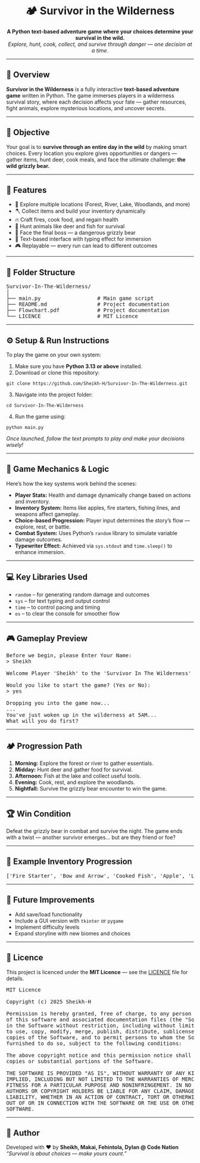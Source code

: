 <h1 align="center">🏕️ Survivor in the Wilderness</h1>

<p align="center">
  <b>A Python text-based adventure game where your choices determine your survival in the wild.</b><br>
  <i>Explore, hunt, cook, collect, and survive through danger — one decision at a time.</i>
</p>

---

<h2>📘 Overview</h2>

<p>
<strong>Survivor in the Wilderness</strong> is a fully interactive <strong>text-based adventure game</strong> written in Python.  
The game immerses players in a wilderness survival story, where each decision affects your fate — gather resources, fight animals, explore mysterious locations, and uncover secrets.
</p>

---

<h2>🎯 Objective</h2>

<p>
Your goal is to <strong>survive through an entire day in the wild</strong> by making smart choices.  
Every location you explore gives opportunities or dangers — gather items, hunt deer, cook meals, and face the ultimate challenge: <strong>the wild grizzly bear.</strong>
</p>

---

<h2>🧩 Features</h2>

<ul>
  <li>🌳 Explore multiple locations (Forest, River, Lake, Woodlands, and more)</li>
  <li>🪓 Collect items and build your inventory dynamically</li>
  <li>🔥 Craft fires, cook food, and regain health</li>
  <li>🎯 Hunt animals like deer and fish for survival</li>
  <li>🐻 Face the final boss — a dangerous grizzly bear</li>
  <li>💬 Text-based interface with typing effect for immersion</li>
  <li>🎮 Replayable — every run can lead to different outcomes</li>
</ul>

---

<h2>📂 Folder Structure</h2>

<pre>
Survivor-In-The-Wilderness/
│
├── main.py                  # Main game script
├── README.md                # Project documentation
├── Flowchart.pdf            # Project documentation
└── LICENCE                  # MIT Licence
</pre>

---

<h2>⚙️ Setup & Run Instructions</h2>

<p>To play the game on your own system:</p>

<ol>
  <li>Make sure you have <strong>Python 3.13 or above</strong> installed.</li>
  <li>Download or clone this repository:</li>
</ol>

<pre><code>git clone https://github.com/Sheikh-H/Survivor-In-The-Wilderness.git</code></pre>

<ol start="3">
  <li>Navigate into the project folder:</li>
</ol>

<pre><code>cd Survivor-In-The-Wilderness</code></pre>

<ol start="4">
  <li>Run the game using:</li>
</ol>

<pre><code>python main.py</code></pre>

<p><i>Once launched, follow the text prompts to play and make your decisions wisely!</i></p>

---

<h2>🧠 Game Mechanics & Logic</h2>

<p>Here’s how the key systems work behind the scenes:</p>

<ul>
  <li><b>Player Stats:</b> Health and damage dynamically change based on actions and inventory.</li>
  <li><b>Inventory System:</b> Items like apples, fire starters, fishing lines, and weapons affect gameplay.</li>
  <li><b>Choice-based Progression:</b> Player input determines the story’s flow — explore, rest, or battle.</li>
  <li><b>Combat System:</b> Uses Python’s <code>random</code> library to simulate variable damage outcomes.</li>
  <li><b>Typewriter Effect:</b> Achieved via <code>sys.stdout</code> and <code>time.sleep()</code> to enhance immersion.</li>
</ul>

---

<h2>💻 Key Libraries Used</h2>

<ul>
  <li><code>random</code> – for generating random damage and outcomes</li>
  <li><code>sys</code> – for text typing and output control</li>
  <li><code>time</code> – to control pacing and timing</li>
  <li><code>os</code> – to clear the console for smoother flow</li>
</ul>

---

<h2>🎮 Gameplay Preview</h2>

<pre>
Before we begin, please Enter Your Name:
> Sheikh

Welcome Player 'Sheikh' to the 'Survivor In The Wilderness' Game

Would you like to start the game? (Yes or No):
> yes

Dropping you into the game now...
...
You've just woken up in the wilderness at 5AM...
What will you do first?
</pre>

---

<h2>🏕️ Progression Path</h2>

<ol>
  <li><b>Morning:</b> Explore the forest or river to gather essentials.</li>
  <li><b>Midday:</b> Hunt deer and gather food for survival.</li>
  <li><b>Afternoon:</b> Fish at the lake and collect useful tools.</li>
  <li><b>Evening:</b> Cook, rest, and explore the woodlands.</li>
  <li><b>Nightfall:</b> Survive the grizzly bear encounter to win the game.</li>
</ol>

---

<h2>🏆 Win Condition</h2>

<p>
Defeat the grizzly bear in combat and survive the night.  
The game ends with a twist — another survivor emerges… but are they friend or foe?
</p>

---

<h2>📸 Example Inventory Progression</h2>

<pre>
['Fire Starter', 'Bow and Arrow', 'Cooked Fish', 'Apple', 'Lost Hatchet']
</pre>

---

<h2>🚀 Future Improvements</h2>

<ul>
  <li>Add save/load functionality</li>
  <li>Include a GUI version with <code>tkinter</code> or <code>pygame</code></li>
  <li>Implement difficulty levels</li>
  <li>Expand storyline with new biomes and choices</li>
</ul>

---

<h2>📄 Licence</h2>

<p>
  This project is licenced under the <b>MIT Licence</b> — see the <a href="./LICENCE">LICENCE</a> file for details.
</p>

<pre>
MIT Licence

Copyright (c) 2025 Sheikh-H

Permission is hereby granted, free of charge, to any person obtaining a copy
of this software and associated documentation files (the "Software"), to deal
in the Software without restriction, including without limitation the rights
to use, copy, modify, merge, publish, distribute, sublicense, and/or sell
copies of the Software, and to permit persons to whom the Software is
furnished to do so, subject to the following conditions:

The above copyright notice and this permission notice shall be included in all
copies or substantial portions of the Software.

THE SOFTWARE IS PROVIDED "AS IS", WITHOUT WARRANTY OF ANY KIND, EXPRESS OR
IMPLIED, INCLUDING BUT NOT LIMITED TO THE WARRANTIES OF MERCHANTABILITY,
FITNESS FOR A PARTICULAR PURPOSE AND NONINFRINGEMENT. IN NO EVENT SHALL THE
AUTHORS OR COPYRIGHT HOLDERS BE LIABLE FOR ANY CLAIM, DAMAGES OR OTHER
LIABILITY, WHETHER IN AN ACTION OF CONTRACT, TORT OR OTHERWISE, ARISING FROM,
OUT OF OR IN CONNECTION WITH THE SOFTWARE OR THE USE OR OTHER DEALINGS IN THE
SOFTWARE.
</pre>

---

<h2>💬 Author</h2>

<p>
Developed with ❤️ by <strong>Sheikh, Makai, Fehintola, Dylan @ Code Nation</strong><br>
<i>“Survival is about choices — make yours count.”</i>
</p>
